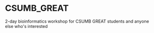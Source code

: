# CSUMB_GREAT
2-day bioinformatics workshop for CSUMB GREAT students and anyone else who's interested
